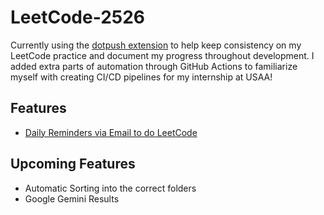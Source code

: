 # LeetCode-2526
Currently using the [dotpush extension](https://dotpush.ca/) to help keep consistency on my LeetCode practice and document my progress throughout development. I added extra parts of automation through GitHub Actions to familiarize myself with creating CI/CD pipelines for my internship at USAA! 

## Features
- [Daily Reminders via Email to do LeetCode](https://github.com/benson-fm/leetcode-2526/blob/main/.github/workflows/reminder.yml)
## Upcoming Features
- Automatic Sorting into the correct folders
- Google Gemini Results







